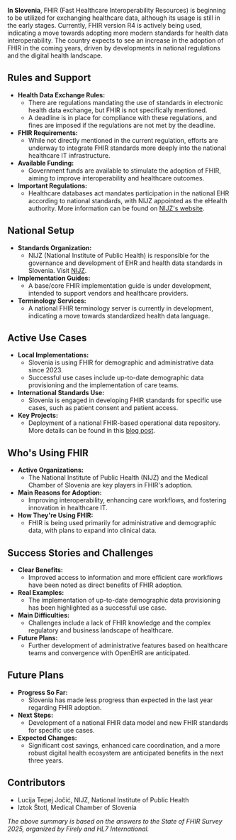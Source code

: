 **In Slovenia**, FHIR (Fast Healthcare Interoperability Resources) is beginning to be utilized for exchanging healthcare data, although its usage is still in the early stages. Currently, FHIR version R4 is actively being used, indicating a move towards adopting more modern standards for health data interoperability. The country expects to see an increase in the adoption of FHIR in the coming years, driven by developments in national regulations and the digital health landscape.

## Rules and Support
- **Health Data Exchange Rules:**
  - There are regulations mandating the use of standards in electronic health data exchange, but FHIR is not specifically mentioned.
  - A deadline is in place for compliance with these regulations, and fines are imposed if the regulations are not met by the deadline.
- **FHIR Requirements:**
  - While not directly mentioned in the current regulation, efforts are underway to integrate FHIR standards more deeply into the national healthcare IT infrastructure.
- **Available Funding:**
  - Government funds are available to stimulate the adoption of FHIR, aiming to improve interoperability and healthcare outcomes.
- **Important Regulations:**
  - Healthcare databases act mandates participation in the national EHR according to national standards, with NIJZ appointed as the eHealth authority. More information can be found on [NIJZ's website](https://nijz.si/).

## National Setup
- **Standards Organization:**
  - NIJZ (National Institute of Public Health) is responsible for the governance and development of EHR and health data standards in Slovenia. Visit [NIJZ](https://nijz.si/).
- **Implementation Guides:**
  - A base/core FHIR implementation guide is under development, intended to support vendors and healthcare providers.
- **Terminology Services:**
  - A national FHIR terminology server is currently in development, indicating a move towards standardized health data language.

## Active Use Cases
- **Local Implementations:**
  - Slovenia is using FHIR for demographic and administrative data since 2023.
  - Successful use cases include up-to-date demographic data provisioning and the implementation of care teams.
- **International Standards Use:**
  - Slovenia is engaged in developing FHIR standards for specific use cases, such as patient consent and patient access.
- **Key Projects:**
  - Deployment of a national FHIR-based operational data repository. More details can be found in this [blog post](https://www.better.care/blog-en/deploying-a-national-fhirbased-operational-data-repository-insights-from-slovenia/).

## Who's Using FHIR
- **Active Organizations:**
  - The National Institute of Public Health (NIJZ) and the Medical Chamber of Slovenia are key players in FHIR's adoption.
- **Main Reasons for Adoption:**
  - Improving interoperability, enhancing care workflows, and fostering innovation in healthcare IT.
- **How They're Using FHIR:**
  - FHIR is being used primarily for administrative and demographic data, with plans to expand into clinical data.

## Success Stories and Challenges
- **Clear Benefits:**
  - Improved access to information and more efficient care workflows have been noted as direct benefits of FHIR adoption.
- **Real Examples:**
  - The implementation of up-to-date demographic data provisioning has been highlighted as a successful use case.
- **Main Difficulties:**
  - Challenges include a lack of FHIR knowledge and the complex regulatory and business landscape of healthcare.
- **Future Plans:**
  - Further development of administrative features based on healthcare teams and convergence with OpenEHR are anticipated.

## Future Plans
- **Progress So Far:**
  - Slovenia has made less progress than expected in the last year regarding FHIR adoption.
- **Next Steps:**
  - Development of a national FHIR data model and new FHIR standards for specific use cases.
- **Expected Changes:**
  - Significant cost savings, enhanced care coordination, and a more robust digital health ecosystem are anticipated benefits in the next three years.

## Contributors
- Lucija Tepej Jočić, NIJZ, National Institute of Public Health
- Iztok Štotl, Medical Chamber of Slovenia

*The above summary is based on the answers to the State of FHIR Survey 2025, organized by Firely and HL7 International.*
